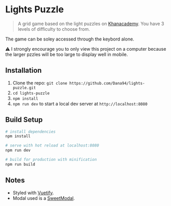 # Lights Puzzle

> A grid game based on the light puzzles on [Khanacademy](https://www.khanacademy.org/math/math-for-fun-and-glory/puzzles/lights-puzzles/e/lights-puzzles-2). You have 3 levels of difficulty to choose from.

The game can be soley accessed through the keybord alone.

:warning: I strongly encourage you to only view this project on a computer because the larger pzzles will be too large to display well in mobile.

## Installation

1. Clone the repo: `git clone https://github.com/Dana94/lights-puzzle.git`
1. `cd lights-puzzle`
1. `npm install` 
1. `npm run dev` to start a local dev server at `http://localhost:8080`

## Build Setup

``` bash
# install dependencies
npm install

# serve with hot reload at localhost:8080
npm run dev

# build for production with minification
npm run build
```
## Notes
- Styled with [Vuetify](https://vuetifyjs.com/en/).
- Modal used is a [SweetModal](https://github.com/adeptoas/sweet-modal-vue).
